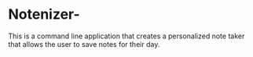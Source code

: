 # Notenizer-
This is a command line application that creates a personalized note taker that allows the user to save notes for their day.  
